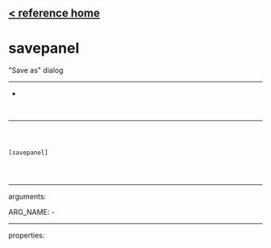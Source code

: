 [< reference home](ceammc_lib.html)
---

# savepanel


&#34;Save as&#34; dialog

---

-
<br>


---


```



[savepanel]


            
```

---
arguments:

ARG_NAME: -<br>

---
properties:


